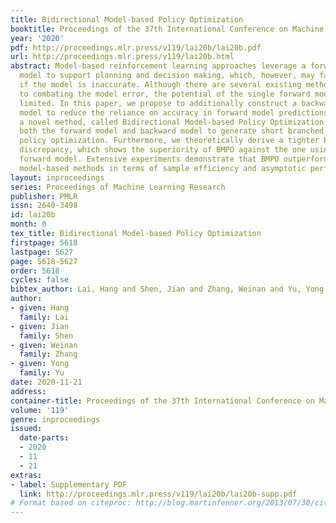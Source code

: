 ```yaml
---
title: Bidirectional Model-based Policy Optimization
booktitle: Proceedings of the 37th International Conference on Machine Learning
year: '2020'
pdf: http://proceedings.mlr.press/v119/lai20b/lai20b.pdf
url: http://proceedings.mlr.press/v119/lai20b.html
abstract: Model-based reinforcement learning approaches leverage a forward dynamics
  model to support planning and decision making, which, however, may fail catastrophically
  if the model is inaccurate. Although there are several existing methods dedicated
  to combating the model error, the potential of the single forward model is still
  limited. In this paper, we propose to additionally construct a backward dynamics
  model to reduce the reliance on accuracy in forward model predictions. We develop
  a novel method, called Bidirectional Model-based Policy Optimization (BMPO) to utilize
  both the forward model and backward model to generate short branched rollouts for
  policy optimization. Furthermore, we theoretically derive a tighter bound of return
  discrepancy, which shows the superiority of BMPO against the one using merely the
  forward model. Extensive experiments demonstrate that BMPO outperforms state-of-the-art
  model-based methods in terms of sample efficiency and asymptotic performance.
layout: inproceedings
series: Proceedings of Machine Learning Research
publisher: PMLR
issn: 2640-3498
id: lai20b
month: 0
tex_title: Bidirectional Model-based Policy Optimization
firstpage: 5618
lastpage: 5627
page: 5618-5627
order: 5618
cycles: false
bibtex_author: Lai, Hang and Shen, Jian and Zhang, Weinan and Yu, Yong
author:
- given: Hang
  family: Lai
- given: Jian
  family: Shen
- given: Weinan
  family: Zhang
- given: Yong
  family: Yu
date: 2020-11-21
address: 
container-title: Proceedings of the 37th International Conference on Machine Learning
volume: '119'
genre: inproceedings
issued:
  date-parts:
  - 2020
  - 11
  - 21
extras:
- label: Supplementary PDF
  link: http://proceedings.mlr.press/v119/lai20b/lai20b-supp.pdf
# Format based on citeproc: http://blog.martinfenner.org/2013/07/30/citeproc-yaml-for-bibliographies/
---
```

